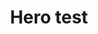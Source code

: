 ---
layout: page
meta_title: Hero test
meta_description: Skeleventy gives you a rock solid foundation to build fast and accessible static websites.
title: Hero test
sub_heading: "Let's see if these images work?"
permalink: hero-test/index.html
eleventyNavigation:
  key: Hero test
  order: 1
---